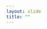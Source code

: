 ```yaml
---
layout: slide
title: ""
---
```


<section data-background-image="assets/images/Slide60.png" data-background-size="90%" data-background-position="center"></section>
